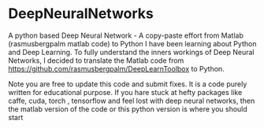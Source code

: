 # DeepNeuralNetworks
A python based Deep Neural Network - A copy-paste effort from Matlab  (rasmusbergpalm matlab code) to Python
I have been learning about Python and Deep Learning. To fully understand the inners workings of Deep Neural Networks, 
I decided to translate the Matlab code from https://github.com/rasmusbergpalm/DeepLearnToolbox to Python.

Note you are free to update this code and submit fixes. It is a code purely written for educational purpose. 
If you hare stuck at hefty packages like caffe, cuda, torch , tensorflow and feel lost with deep neural networks, 
then the matlab version of the code or this python version is where you should start
